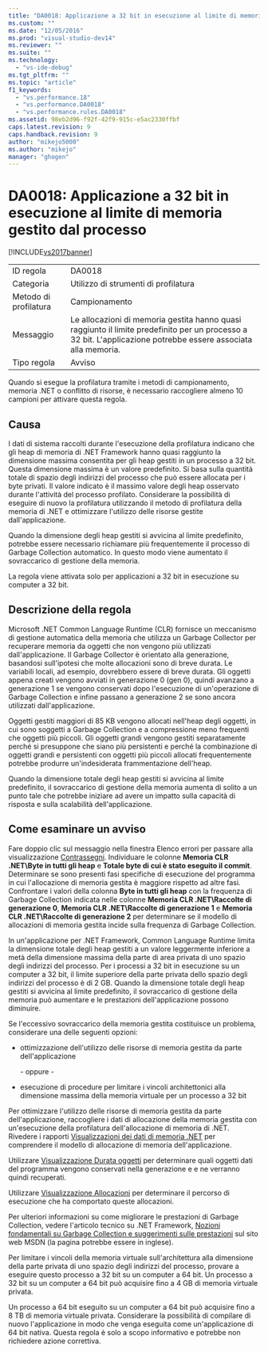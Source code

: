 ```yaml
---
title: "DA0018: Applicazione a 32 bit in esecuzione al limite di memoria gestito dal processo | Microsoft Docs"
ms.custom: ""
ms.date: "12/05/2016"
ms.prod: "visual-studio-dev14"
ms.reviewer: ""
ms.suite: ""
ms.technology: 
  - "vs-ide-debug"
ms.tgt_pltfrm: ""
ms.topic: "article"
f1_keywords: 
  - "vs.performance.18"
  - "vs.performance.DA0018"
  - "vs.performance.rules.DA0018"
ms.assetid: 98eb2d96-f92f-42f9-915c-e5ac2330ffbf
caps.latest.revision: 9
caps.handback.revision: 9
author: "mikejo5000"
ms.author: "mikejo"
manager: "ghogen"
---
```

# DA0018: Applicazione a 32 bit in esecuzione al limite di memoria gestito dal processo
[!INCLUDE[vs2017banner](../code-quality/includes/vs2017banner.md)]

|||  
|-|-|  
|ID regola|DA0018|  
|Categoria|Utilizzo di strumenti di profilatura|  
|Metodo di profilatura|Campionamento|  
|Messaggio|Le allocazioni di memoria gestita hanno quasi raggiunto il limite predefinito per un processo a 32 bit.  L'applicazione potrebbe essere associata alla memoria.|  
|Tipo regola|Avviso|  
  
 Quando si esegue la profilatura tramite i metodi di campionamento, memoria .NET o conflitto di risorse, è necessario raccogliere almeno 10 campioni per attivare questa regola.  
  
## Causa  
 I dati di sistema raccolti durante l'esecuzione della profilatura indicano che gli heap di memoria di .NET Framework hanno quasi raggiunto la dimensione massima consentita per gli heap gestiti in un processo a 32 bit.  Questa dimensione massima è un valore predefinito.  Si basa sulla quantità totale di spazio degli indirizzi del processo che può essere allocata per i byte privati.  Il valore indicato è il massimo valore degli heap osservato durante l'attività del processo profilato.  Considerare la possibilità di eseguire di nuovo la profilatura utilizzando il metodo di profilatura della memoria di .NET e ottimizzare l'utilizzo delle risorse gestite dall'applicazione.  
  
 Quando la dimensione degli heap gestiti si avvicina al limite predefinito, potrebbe essere necessario richiamare più frequentemente il processo di Garbage Collection automatico.  In questo modo viene aumentato il sovraccarico di gestione della memoria.  
  
 La regola viene attivata solo per applicazioni a 32 bit in esecuzione su computer a 32 bit.  
  
## Descrizione della regola  
 Microsoft .NET Common Language Runtime \(CLR\) fornisce un meccanismo di gestione automatica della memoria che utilizza un Garbage Collector per recuperare memoria da oggetti che non vengono più utilizzati dall'applicazione.  Il Garbage Collector è orientato alla generazione, basandosi sull'ipotesi che molte allocazioni sono di breve durata.  Le variabili locali, ad esempio, dovrebbero essere di breve durata.  Gli oggetti appena creati vengono avviati in generazione 0 \(gen 0\), quindi avanzano a generazione 1 se vengono conservati dopo l'esecuzione di un'operazione di Garbage Collection e infine passano a generazione 2 se sono ancora utilizzati dall'applicazione.  
  
 Oggetti gestiti maggiori di 85 KB vengono allocati nell'heap degli oggetti, in cui sono soggetti a Garbage Collection e a compressione meno frequenti che oggetti più piccoli. Gli oggetti grandi vengono gestiti separatamente perché si presuppone che siano più persistenti e perché la combinazione di oggetti grandi e persistenti con oggetti più piccoli allocati frequentemente potrebbe produrre un'indesiderata frammentazione dell'heap.  
  
 Quando la dimensione totale degli heap gestiti si avvicina al limite predefinito, il sovraccarico di gestione della memoria aumenta di solito a un punto tale che potrebbe iniziare ad avere un impatto sulla capacità di risposta e sulla scalabilità dell'applicazione.  
  
## Come esaminare un avviso  
 Fare doppio clic sul messaggio nella finestra Elenco errori per passare alla visualizzazione [Contrassegni](../profiling/marks-view.md).  Individuare le colonne **Memoria CLR .NET\\Byte in tutti gli heap** e **Totale byte di cui è stato eseguito il commit**.  Determinare se sono presenti fasi specifiche di esecuzione del programma in cui l'allocazione di memoria gestita è maggiore rispetto ad altre fasi.  Confrontare i valori della colonna **Byte in tutti gli heap** con la frequenza di Garbage Collection indicata nelle colonne **Memoria CLR .NET\\Raccolte di generazione 0**, **Memoria CLR .NET\\Raccolte di generazione 1** e **Memoria CLR .NET\\Raccolte di generazione 2** per determinare se il modello di allocazioni di memoria gestita incide sulla frequenza di Garbage Collection.  
  
 In un'applicazione per .NET Framework, Common Language Runtime limita la dimensione totale degli heap gestiti a un valore leggermente inferiore a metà della dimensione massima della parte di area privata di uno spazio degli indirizzi del processo.  Per i processi a 32 bit in esecuzione su un computer a 32 bit, il limite superiore della parte privata dello spazio degli indirizzi del processo è di 2 GB.  Quando la dimensione totale degli heap gestiti si avvicina al limite predefinito, il sovraccarico di gestione della memoria può aumentare e le prestazioni dell'applicazione possono diminuire.  
  
 Se l'eccessivo sovraccarico della memoria gestita costituisce un problema, considerare una delle seguenti opzioni:  
  
-   ottimizzazione dell'utilizzo delle risorse di memoria gestita da parte dell'applicazione  
  
     \- oppure \-  
  
-   esecuzione di procedure per limitare i vincoli architettonici alla dimensione massima della memoria virtuale per un processo a 32 bit  
  
 Per ottimizzare l'utilizzo delle risorse di memoria gestita da parte dell'applicazione, raccogliere i dati di allocazione della memoria gestita con un'esecuzione della profilatura dell'allocazione di memoria di .NET.  Rivedere i rapporti [Visualizzazioni dei dati di memoria .NET](../profiling/dotnet-memory-data-views.md) per comprendere il modello di allocazione di memoria dell'applicazione.  
  
 Utilizzare [Visualizzazione Durata oggetti](../profiling/object-lifetime-view.md) per determinare quali oggetti dati del programma vengono conservati nella generazione e e ne verranno quindi recuperati.  
  
 Utilizzare [Visualizzazione Allocazioni](../profiling/dotnet-memory-allocations-view.md) per determinare il percorso di esecuzione che ha comportato queste allocazioni.  
  
 Per ulteriori informazioni su come migliorare le prestazioni di Garbage Collection, vedere l'articolo tecnico su .NET Framework, [Nozioni fondamentali su Garbage Collection e suggerimenti sulle prestazioni](http://go.microsoft.com/fwlink/?LinkId=177946) sul sito web MSDN \(la pagina potrebbe essere in inglese\).  
  
 Per limitare i vincoli della memoria virtuale sull'architettura alla dimensione della parte privata di uno spazio degli indirizzi del processo, provare a eseguire questo processo a 32 bit su un computer a 64 bit.  Un processo a 32 bit su un computer a 64 bit può acquisire fino a 4 GB di memoria virtuale privata.  
  
 Un processo a 64 bit eseguito su un computer a 64 bit può acquisire fino a 8 TB di memoria virtuale privata.  Considerare la possibilità di compilare di nuovo l'applicazione in modo che venga eseguita come un'applicazione di 64 bit nativa.  Questa regola è solo a scopo informativo e potrebbe non richiedere azione correttiva.